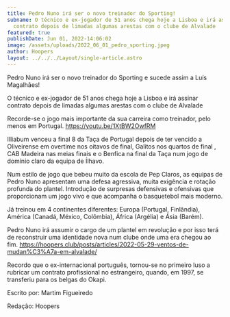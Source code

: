 ```yaml
---
title: Pedro Nuno irá ser o novo treinador do Sporting!
subname: O técnico e ex-jogador de 51 anos chega hoje a Lisboa e irá assinar
  contrato depois de limadas algumas arestas com o clube de Alvalade
featured: true
publishDate: Jun 01, 2022-14:06:02
image: /assets/uploads/2022_06_01_pedro_sporting.jpeg
author: Hoopers
layout: ../../../Layout/single-article.astro
---
```

<!--StartFragment-->

Pedro Nuno irá ser o novo treinador do Sporting e sucede assim a Luís Magalhães! 

O técnico e ex-jogador de 51 anos chega hoje a Lisboa e irá assinar contrato depois de limadas algumas arestas com o clube de Alvalade



Recorde-se o jogo mais importante da sua carreira como treinador, pelo menos em Portugal. <https://youtu.be/1XtBW2OwfRM>



Illiabum venceu a final 8 da Taça de Portugal depois de ter vencido a Oliveirense em overtime nos oitavos de final, Galitos nos quartos de final , CAB Madeira nas meias finais e o Benfica na final da Taça num jogo de domínio claro da equipa de Ílhavo. 



Num estilo de jogo que bebeu muito da escola de Pep Claros, as equipas de Pedro Nuno apresentam uma defesa agressiva, muita exigência e rotação profunda do plantel. Introdução de surpresas defensivas e ofensivas que proporcionam um jogo vivo e que acompanha o basquetebol mais moderno.



Já treinou em 4 continentes diferentes: Europa (Portugal, Finlândia), América (Canadá, México, Colômbia), África (Argélia) e Ásia (Barém). 



Pedro Nuno irá assumir o cargo de um plantel em revolução e por isso terá de reconstruir uma identidade nova num clube onde uma era chegou ao fim. <https://hoopers.club/posts/articles/2022-05-29-ventos-de-mudan%C3%A7a-em-alvalade/>



Recordo que o ex-internacional português, tornou-se no primeiro luso a rubricar um contrato profissional no estrangeiro, quando, em 1997, se transferiu para os belgas do Okapi.



Escrito por: Martim Figueiredo



Redação: Hoopers



<!--EndFragment-->